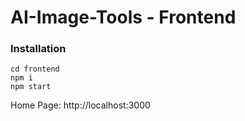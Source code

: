 # AI-Image-Tools - Frontend

### Installation

```
cd frontend
npm i
npm start
```
Home Page:  http://localhost:3000